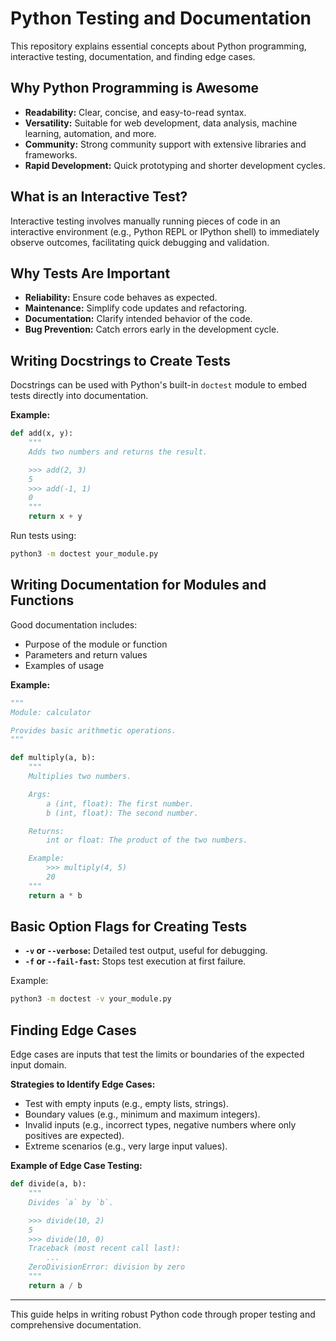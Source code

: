 # Python Testing and Documentation

This repository explains essential concepts about Python programming, interactive testing, documentation, and finding edge cases.

## Why Python Programming is Awesome

* **Readability:** Clear, concise, and easy-to-read syntax.
* **Versatility:** Suitable for web development, data analysis, machine learning, automation, and more.
* **Community:** Strong community support with extensive libraries and frameworks.
* **Rapid Development:** Quick prototyping and shorter development cycles.

## What is an Interactive Test?

Interactive testing involves manually running pieces of code in an interactive environment (e.g., Python REPL or IPython shell) to immediately observe outcomes, facilitating quick debugging and validation.

## Why Tests Are Important

* **Reliability:** Ensure code behaves as expected.
* **Maintenance:** Simplify code updates and refactoring.
* **Documentation:** Clarify intended behavior of the code.
* **Bug Prevention:** Catch errors early in the development cycle.

## Writing Docstrings to Create Tests

Docstrings can be used with Python's built-in `doctest` module to embed tests directly into documentation.

**Example:**

```python
def add(x, y):
    """
    Adds two numbers and returns the result.

    >>> add(2, 3)
    5
    >>> add(-1, 1)
    0
    """
    return x + y
```

Run tests using:

```bash
python3 -m doctest your_module.py
```

## Writing Documentation for Modules and Functions

Good documentation includes:

* Purpose of the module or function
* Parameters and return values
* Examples of usage

**Example:**

```python
"""
Module: calculator

Provides basic arithmetic operations.
"""

def multiply(a, b):
    """
    Multiplies two numbers.

    Args:
        a (int, float): The first number.
        b (int, float): The second number.

    Returns:
        int or float: The product of the two numbers.

    Example:
        >>> multiply(4, 5)
        20
    """
    return a * b
```

## Basic Option Flags for Creating Tests

* **`-v` or `--verbose`:** Detailed test output, useful for debugging.
* **`-f` or `--fail-fast`:** Stops test execution at first failure.

Example:

```bash
python3 -m doctest -v your_module.py
```

## Finding Edge Cases

Edge cases are inputs that test the limits or boundaries of the expected input domain.

**Strategies to Identify Edge Cases:**

* Test with empty inputs (e.g., empty lists, strings).
* Boundary values (e.g., minimum and maximum integers).
* Invalid inputs (e.g., incorrect types, negative numbers where only positives are expected).
* Extreme scenarios (e.g., very large input values).

**Example of Edge Case Testing:**

```python
def divide(a, b):
    """
    Divides `a` by `b`.

    >>> divide(10, 2)
    5
    >>> divide(10, 0)
    Traceback (most recent call last):
        ...
    ZeroDivisionError: division by zero
    """
    return a / b
```

---

This guide helps in writing robust Python code through proper testing and comprehensive documentation.

